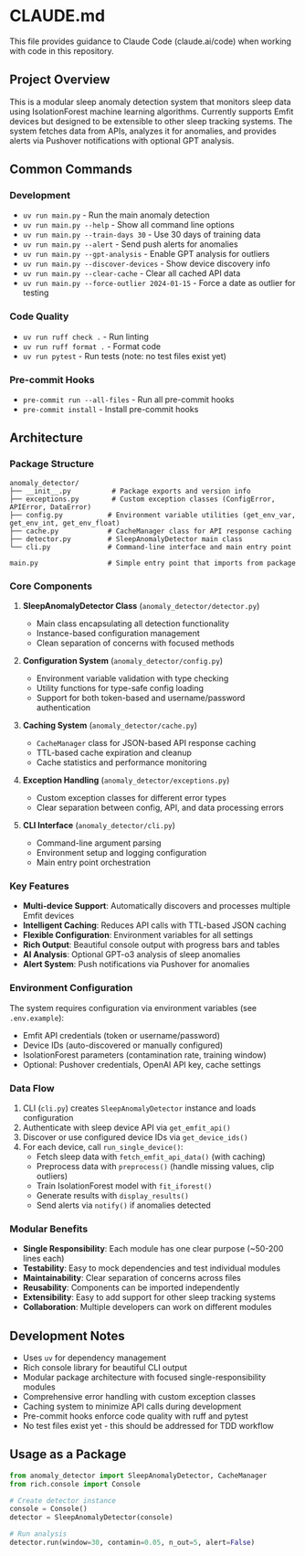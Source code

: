 # CLAUDE.md

This file provides guidance to Claude Code (claude.ai/code) when working with code in this repository.

## Project Overview

This is a modular sleep anomaly detection system that monitors sleep data using IsolationForest machine learning algorithms. Currently supports Emfit devices but designed to be extensible to other sleep tracking systems. The system fetches data from APIs, analyzes it for anomalies, and provides alerts via Pushover notifications with optional GPT analysis.

## Common Commands

### Development
- `uv run main.py` - Run the main anomaly detection
- `uv run main.py --help` - Show all command line options
- `uv run main.py --train-days 30` - Use 30 days of training data
- `uv run main.py --alert` - Send push alerts for anomalies
- `uv run main.py --gpt-analysis` - Enable GPT analysis for outliers
- `uv run main.py --discover-devices` - Show device discovery info
- `uv run main.py --clear-cache` - Clear all cached API data
- `uv run main.py --force-outlier 2024-01-15` - Force a date as outlier for testing

### Code Quality
- `uv run ruff check .` - Run linting
- `uv run ruff format .` - Format code
- `uv run pytest` - Run tests (note: no test files exist yet)

### Pre-commit Hooks
- `pre-commit run --all-files` - Run all pre-commit hooks
- `pre-commit install` - Install pre-commit hooks

## Architecture

### Package Structure

```
anomaly_detector/
├── __init__.py          # Package exports and version info
├── exceptions.py        # Custom exception classes (ConfigError, APIError, DataError)
├── config.py           # Environment variable utilities (get_env_var, get_env_int, get_env_float)
├── cache.py            # CacheManager class for API response caching
├── detector.py         # SleepAnomalyDetector main class
└── cli.py              # Command-line interface and main entry point

main.py                 # Simple entry point that imports from package
```

### Core Components

1. **SleepAnomalyDetector Class** (`anomaly_detector/detector.py`)
   - Main class encapsulating all detection functionality
   - Instance-based configuration management
   - Clean separation of concerns with focused methods

2. **Configuration System** (`anomaly_detector/config.py`)
   - Environment variable validation with type checking
   - Utility functions for type-safe config loading
   - Support for both token-based and username/password authentication

3. **Caching System** (`anomaly_detector/cache.py`)
   - `CacheManager` class for JSON-based API response caching
   - TTL-based cache expiration and cleanup
   - Cache statistics and performance monitoring

4. **Exception Handling** (`anomaly_detector/exceptions.py`)
   - Custom exception classes for different error types
   - Clear separation between config, API, and data processing errors

5. **CLI Interface** (`anomaly_detector/cli.py`)
   - Command-line argument parsing
   - Environment setup and logging configuration
   - Main entry point orchestration

### Key Features

- **Multi-device Support**: Automatically discovers and processes multiple Emfit devices
- **Intelligent Caching**: Reduces API calls with TTL-based JSON caching
- **Flexible Configuration**: Environment variables for all settings
- **Rich Output**: Beautiful console output with progress bars and tables
- **AI Analysis**: Optional GPT-o3 analysis of sleep anomalies
- **Alert System**: Push notifications via Pushover for anomalies

### Environment Configuration

The system requires configuration via environment variables (see `.env.example`):
- Emfit API credentials (token or username/password)
- Device IDs (auto-discovered or manually configured)
- IsolationForest parameters (contamination rate, training window)
- Optional: Pushover credentials, OpenAI API key, cache settings

### Data Flow

1. CLI (`cli.py`) creates `SleepAnomalyDetector` instance and loads configuration
2. Authenticate with sleep device API via `get_emfit_api()`
3. Discover or use configured device IDs via `get_device_ids()`
4. For each device, call `run_single_device()`:
   - Fetch sleep data with `fetch_emfit_api_data()` (with caching)
   - Preprocess data with `preprocess()` (handle missing values, clip outliers)
   - Train IsolationForest model with `fit_iforest()`
   - Generate results with `display_results()`
   - Send alerts via `notify()` if anomalies detected

### Modular Benefits

- **Single Responsibility**: Each module has one clear purpose (~50-200 lines each)
- **Testability**: Easy to mock dependencies and test individual modules
- **Maintainability**: Clear separation of concerns across files
- **Reusability**: Components can be imported independently
- **Extensibility**: Easy to add support for other sleep tracking systems
- **Collaboration**: Multiple developers can work on different modules

## Development Notes

- Uses `uv` for dependency management
- Rich console library for beautiful CLI output
- Modular package architecture with focused single-responsibility modules
- Comprehensive error handling with custom exception classes
- Caching system to minimize API calls during development
- Pre-commit hooks enforce code quality with ruff and pytest
- No test files exist yet - this should be addressed for TDD workflow

## Usage as a Package

```python
from anomaly_detector import SleepAnomalyDetector, CacheManager
from rich.console import Console

# Create detector instance
console = Console()
detector = SleepAnomalyDetector(console)

# Run analysis
detector.run(window=30, contamin=0.05, n_out=5, alert=False)
```
